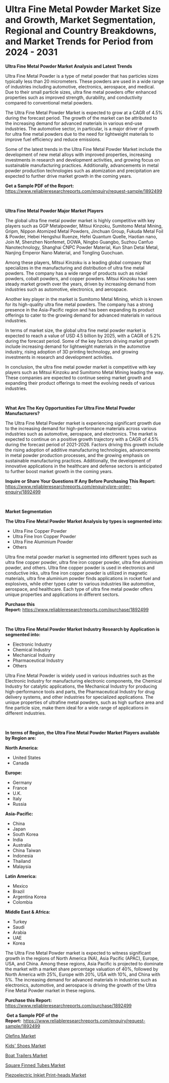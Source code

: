 <p><h1>Ultra Fine Metal Powder Market Size and Growth, Market Segmentation, Regional and Country Breakdowns, and Market Trends for Period from 2024 -  2031</h1></p><p><strong>Ultra Fine Metal Powder Market Analysis and Latest Trends</strong></p>
<p><p>Ultra Fine Metal Powder is a type of metal powder that has particles sizes typically less than 20 micrometers. These powders are used in a wide range of industries including automotive, electronics, aerospace, and medical. Due to their small particle sizes, ultra fine metal powders offer enhanced properties such as improved strength, durability, and conductivity compared to conventional metal powders.</p><p>The Ultra Fine Metal Powder Market is expected to grow at a CAGR of 4.5% during the forecast period. The growth of the market can be attributed to the increasing demand for advanced materials in various end-use industries. The automotive sector, in particular, is a major driver of growth for ultra fine metal powders due to the need for lightweight materials to improve fuel efficiency and reduce emissions.</p><p>Some of the latest trends in the Ultra Fine Metal Powder Market include the development of new metal alloys with improved properties, increasing investments in research and development activities, and growing focus on sustainable manufacturing practices. Additionally, advancements in metal powder production technologies such as atomization and precipitation are expected to further drive market growth in the coming years.</p></p>
<p><strong>Get a Sample PDF of the Report:&nbsp;</strong> <a href="https://www.reliableresearchreports.com/enquiry/request-sample/1892499">https://www.reliableresearchreports.com/enquiry/request-sample/1892499</a></p>
<p>&nbsp;</p>
<p><strong>Ultra Fine Metal Powder Major Market Players</strong></p>
<p><p>The global ultra fine metal powder market is highly competitive with key players such as GGP Metalpowder, Mitsui Kinzoku, Sumitomo Metal Mining, Gripm, Nippon Atomized Metal Powders, Jinchuan Group, Fukuda Metal Foil & Powder, Hebei Hengshui Ruenze, Hefei Quantum Quelle, Haotian nano, Join M, Shenzhen Nonfemet, DOWA, Ningbo Guangbo, Suzhou Canfuo Nanotechnology, Shanghai CNPC Powder Material, Kun Shan Detai Metal, Nanjing Emperor Nano Material, and Tongling Guochuan.</p><p>Among these players, Mitsui Kinzoku is a leading global company that specializes in the manufacturing and distribution of ultra fine metal powders. The company has a wide range of products such as nickel powders, cobalt powders, and copper powders. Mitsui Kinzoku has seen steady market growth over the years, driven by increasing demand from industries such as automotive, electronics, and aerospace.</p><p>Another key player in the market is Sumitomo Metal Mining, which is known for its high-quality ultra fine metal powders. The company has a strong presence in the Asia-Pacific region and has been expanding its product offerings to cater to the growing demand for advanced materials in various industries.</p><p>In terms of market size, the global ultra fine metal powder market is expected to reach a value of USD 4.5 billion by 2025, with a CAGR of 5.2% during the forecast period. Some of the key factors driving market growth include increasing demand for lightweight materials in the automotive industry, rising adoption of 3D printing technology, and growing investments in research and development activities.</p><p>In conclusion, the ultra fine metal powder market is competitive with key players such as Mitsui Kinzoku and Sumitomo Metal Mining leading the way. These companies are expected to continue seeing market growth and expanding their product offerings to meet the evolving needs of various industries.</p></p>
<p>&nbsp;</p>
<p><strong>What Are The Key Opportunities For Ultra Fine Metal Powder Manufacturers?</strong></p>
<p><p>The Ultra Fine Metal Powder market is experiencing significant growth due to the increasing demand for high-performance materials across various industries such as automotive, aerospace, and electronics. The market is expected to continue on a positive growth trajectory with a CAGR of 4.5% during the forecast period of 2021-2026. Factors driving this growth include the rising adoption of additive manufacturing technologies, advancements in metal powder production processes, and the growing emphasis on sustainable manufacturing practices. Additionally, the development of innovative applications in the healthcare and defense sectors is anticipated to further boost market growth in the coming years.</p></p>
<p><strong>Inquire or Share Your Questions If Any Before Purchasing This Report:</strong> <a href="https://www.reliableresearchreports.com/enquiry/pre-order-enquiry/1892499">https://www.reliableresearchreports.com/enquiry/pre-order-enquiry/1892499</a></p>
<p>&nbsp;</p>
<p><strong>Market Segmentation</strong></p>
<p><strong>The Ultra Fine Metal Powder Market Analysis by types is segmented into:</strong></p>
<p><ul><li>Ultra Fine Copper Powder</li><li>Ultra Fine Iron Copper Powder</li><li>Ultra Fine Aluminium Powder</li><li>Others</li></ul></p>
<p><p>Ultra fine metal powder market is segmented into different types such as ultra fine copper powder, ultra fine iron copper powder, ultra fine aluminium powder, and others. Ultra fine copper powder is used in electronics and conductive inks, ultra fine iron copper powder is utilized in magnetic materials, ultra fine aluminium powder finds applications in rocket fuel and explosives, while other types cater to various industries like automotive, aerospace, and healthcare. Each type of ultra fine metal powder offers unique properties and applications in different sectors.</p></p>
<p><strong>Purchase this Report:&nbsp;</strong><a href="https://www.reliableresearchreports.com/purchase/1892499">https://www.reliableresearchreports.com/purchase/1892499</a></p>
<p>&nbsp;</p>
<p><strong>The Ultra Fine Metal Powder Market Industry Research by Application is segmented into:</strong></p>
<p><ul><li>Electronic Industry</li><li>Chemical Industry</li><li>Mechanical Industry</li><li>Pharmaceutical Industry</li><li>Others</li></ul></p>
<p><p>Ultra Fine Metal Powder is widely used in various industries such as the Electronic Industry for manufacturing electronic components, the Chemical Industry for catalytic applications, the Mechanical Industry for producing high-performance tools and parts, the Pharmaceutical Industry for drug delivery systems, and other industries for specialized applications. The unique properties of ultrafine metal powders, such as high surface area and fine particle size, make them ideal for a wide range of applications in different industries.</p></p>
<p>&nbsp;</p>
<p><strong>In terms of Region, the Ultra Fine Metal Powder Market Players available by Region are:</strong></p>
<p>
    <p> <strong> North America: </strong>
        <ul>
            <li>United States</li>
            <li>Canada</li>
        </ul>
        </p> 
    <p> <strong> Europe: </strong>
        <ul>
            <li>Germany</li>
            <li>France</li>
            <li>U.K.</li>
            <li>Italy</li>
            <li>Russia</li>
        </ul>
        </p> 
    <p> <strong> Asia-Pacific: </strong>
        <ul>
            <li>China</li>
            <li>Japan</li>
            <li>South Korea</li>
            <li>India</li>
            <li>Australia</li>
            <li>China Taiwan</li>
            <li>Indonesia</li>
            <li>Thailand</li>
            <li>Malaysia</li>
        </ul>
        </p> 
    <p> <strong> Latin America: </strong>
        <ul>
            <li>Mexico</li>
            <li>Brazil</li>
            <li>Argentina Korea</li>
            <li>Colombia</li>
        </ul>
        </p> 
    <p> <strong> Middle East & Africa: </strong>
        <ul>
            <li>Turkey</li>
            <li>Saudi</li>
            <li>Arabia</li>
            <li>UAE</li>
            <li>Korea</li>
        </ul>
    </p>
    </p>
<p><p>The Ultra Fine Metal Powder market is expected to witness significant growth in the regions of North America (NA), Asia Pacific (APAC), Europe, USA, and China. Among these regions, Asia Pacific is projected to dominate the market with a market share percentage valuation of 40%, followed by North America with 25%, Europe with 20%, USA with 10%, and China with 5%. The increasing demand for advanced materials in industries such as electronics, automotive, and aerospace is driving the growth of the Ultra Fine Metal Powder market in these regions.</p></p>
<p><strong>Purchase this Report: </strong><a href="https://www.reliableresearchreports.com/purchase/1892499">https://www.reliableresearchreports.com/purchase/1892499</a></p>
<p>&nbsp;<strong>Get a Sample PDF of the Report:&nbsp;&nbsp;</strong><a href="https://www.reliableresearchreports.com/enquiry/request-sample/1892499">https://www.reliableresearchreports.com/enquiry/request-sample/1892499</a></p>
<p><strong></strong></p>
<p><p><a href="https://view.publitas.com/reportprime-1/olefins-market-research-report-reveals-the-latest-trends-and-opportunities-of-this-market-for-period-from-2024-2031/">Olefins Market</a></p><p><a href="https://github.com/RichRobinson5/Market-Research-Report-List-3/blob/main/kids-shoes-market.md">Kids' Shoes Market</a></p><p><a href="https://view.publitas.com/reportprime-1/decoding-the-boat-trailers-market-a-deep-dive-into-the-latest-market-trends-market-segmentation-and-competitive-analysis/">Boat Trailers Market</a></p><p><a href="https://bubble-tree-ea4.notion.site/Square-Finned-Tubes-Market-Challenges-Opportunities-and-Growth-Drivers-and-Major-Market-Players-f-b58dc8b4dafa4c18b5d9ab912eb27eee">Square Finned Tubes Market</a></p><p><a href="https://woozy-pyroraptor-a1f.notion.site/Piezoelectric-Inkjet-Print-heads-Market-Provides-Detailed-Segmentation-of-this-Market-based-on-Type--b50142ca716e487397564ea3ae769dc6">Piezoelectric Inkjet Print-heads Market</a></p></p>